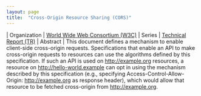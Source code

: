 ```yaml
---
layout: page
title:  "Cross-Origin Resource Sharing (CORS)"
---
```


| Organization | [World Wide Web Consortium (W3C)](..)
| Series | [Technical Report (TR)](..)
| Abstract | This document defines a mechanism to enable client-side cross-origin requests. Specifications that enable an API to make cross-origin requests to resources can use the algorithms defined by this specification. If such an API is used on http://example.org resources, a resource on http://hello-world.example can opt in using the mechanism described by this specification (e.g., specifying Access-Control-Allow-Origin: http://example.org as response header), which would allow that resource to be fetched cross-origin from http://example.org.